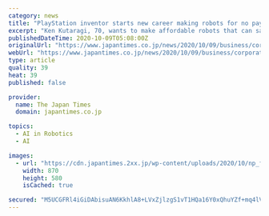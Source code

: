 ```yaml
---
category: news
title: "PlayStation inventor starts new career making robots for no pay"
excerpt: "Ken Kutaragi, 70, wants to make affordable robots that can safely move around and do physical work alongside humans in factories and logistics centers."
publishedDateTime: 2020-10-09T05:08:00Z
originalUrl: "https://www.japantimes.co.jp/news/2020/10/09/business/corporate-business/playstation-inventor-ken-kutaragi-robots/"
webUrl: "https://www.japantimes.co.jp/news/2020/10/09/business/corporate-business/playstation-inventor-ken-kutaragi-robots/"
type: article
quality: 39
heat: 39
published: false

provider:
  name: The Japan Times
  domain: japantimes.co.jp

topics:
  - AI in Robotics
  - AI

images:
  - url: "https://cdn.japantimes.2xx.jp/wp-content/uploads/2020/10/np_file_43360-870x580.jpeg"
    width: 870
    height: 580
    isCached: true

secured: "M5UCGFRl4iGiDAbisuAN6KkhlA8+LVxZjlzgS1vT1HQa16Y0xQhuYZf+mq4lVc04DI4cErpNrj8MEwAs2A5RWeURFhGxKJHHqjd5ZOsdM/0kwP/3eB1ym68pB08WX6L0xnedPdNmz0xk/aNco47n0uco2Mr1H/szePq3y+OScwnLX0eT3FA9zPn5x4jkkfz4smjoM+aqS802CdOiJc7v8VbPZGwTtR6gJLy/g2q9dM4bL2+qeCtsMyorMxnIQ77Ee7W1dtvVpkhqfB0T6T53IwIysGLbij17ErS1j3+D2W62jW0fJM0fnXcJu9z7re4uc2oq4Vbzn4dMgdUqtaqg/4wmiRkfB5lps7oQtY7E/vw=;4/UEtaDhcMANise0yMHSvA=="
---
```


